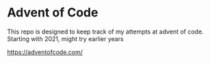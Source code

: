 # Advent of Code
This repo is designed to keep track of my attempts at advent of code. Starting with 2021, might try earlier years

https://adventofcode.com/
